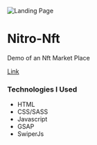 ![Landing Page](https://www.linkpicture.com/q/Screenshot-26_11.png)
# Nitro-Nft
Demo of an Nft Market Place

[Link](https://nftverse.netlify.app/)

### Technologies I Used
* HTML
* CSS/SASS
* Javascript
* GSAP
* SwiperJs
